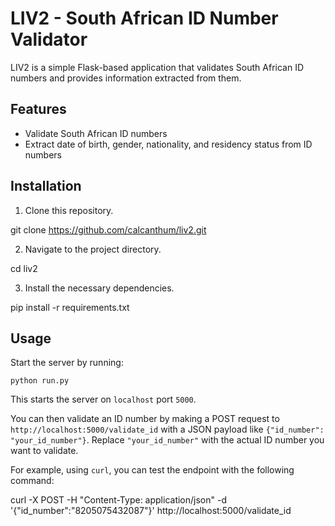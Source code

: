 # LIV2 - South African ID Number Validator

LIV2 is a simple Flask-based application that validates South African ID numbers and provides information extracted from them.

## Features

- Validate South African ID numbers
- Extract date of birth, gender, nationality, and residency status from ID numbers

## Installation

1. Clone this repository.

  git clone https://github.com/calcanthum/liv2.git

2. Navigate to the project directory.

  cd liv2

3. Install the necessary dependencies.

  pip install -r requirements.txt

## Usage

Start the server by running:

	python run.py

This starts the server on `localhost` port `5000`.

You can then validate an ID number by making a POST request to `http://localhost:5000/validate_id` with a JSON payload like `{"id_number": "your_id_number"}`. Replace `"your_id_number"` with the actual ID number you want to validate.

For example, using `curl`, you can test the endpoint with the following command:

curl -X POST -H "Content-Type: application/json" -d '{"id_number":"8205075432087"}' http://localhost:5000/validate_id

